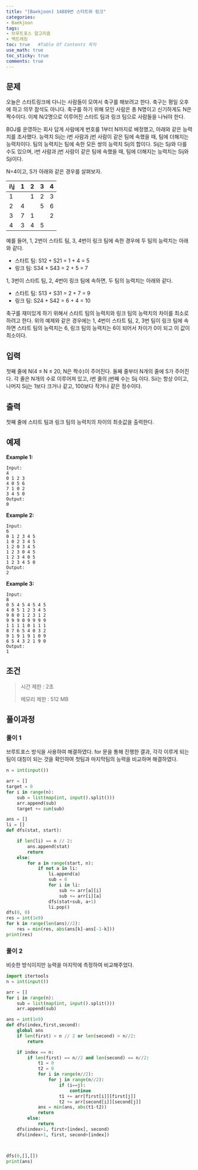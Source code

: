 ```yaml
---
title: "[Baekjoon] 14889번 스타트와 링크"
categories: 
- Baekjoon
tags:
- 브루트포스 알고리즘
- 백트래킹
toc: true   #Table Of Contents 목차 
use_math: true
toc_sticky: true
comments: true
---
```


## 문제

오늘은 스타트링크에 다니는 사람들이 모여서 축구를 해보려고 한다. 축구는 평일 오후에 하고 의무 참석도 아니다. 축구를 하기 위해 모인 사람은 총 N명이고 신기하게도 N은 짝수이다. 이제 N/2명으로 이루어진 스타트 팀과 링크 팀으로 사람들을 나눠야 한다.

BOJ를 운영하는 회사 답게 사람에게 번호를 1부터 N까지로 배정했고, 아래와 같은 능력치를 조사했다. 능력치 Sij는 i번 사람과 j번 사람이 같은 팀에 속했을 때, 팀에 더해지는 능력치이다. 팀의 능력치는 팀에 속한 모든 쌍의 능력치 Sij의 합이다. Sij는 Sji와 다를 수도 있으며, i번 사람과 j번 사람이 같은 팀에 속했을 때, 팀에 더해지는 능력치는 Sij와 Sji이다.

N=4이고, S가 아래와 같은 경우를 살펴보자.

| i\j  | 1    | 2    | 3    | 4    |
| :--- | :--- | :--- | :--- | :--- |
| 1    |      | 1    | 2    | 3    |
| 2    | 4    |      | 5    | 6    |
| 3    | 7    | 1    |      | 2    |
| 4    | 3    | 4    | 5    |      |

예를 들어, 1, 2번이 스타트 팀, 3, 4번이 링크 팀에 속한 경우에 두 팀의 능력치는 아래와 같다.

- 스타트 팀: S12 + S21 = 1 + 4 = 5
- 링크 팀: S34 + S43 = 2 + 5 = 7

1, 3번이 스타트 팀, 2, 4번이 링크 팀에 속하면, 두 팀의 능력치는 아래와 같다.

- 스타트 팀: S13 + S31 = 2 + 7 = 9
- 링크 팀: S24 + S42 = 6 + 4 = 10

축구를 재미있게 하기 위해서 스타트 팀의 능력치와 링크 팀의 능력치의 차이를 최소로 하려고 한다. 위의 예제와 같은 경우에는 1, 4번이 스타트 팀, 2, 3번 팀이 링크 팀에 속하면 스타트 팀의 능력치는 6, 링크 팀의 능력치는 6이 되어서 차이가 0이 되고 이 값이 최소이다.

## 입력

첫째 줄에 N(4 ≤ N ≤ 20, N은 짝수)이 주어진다. 둘째 줄부터 N개의 줄에 S가 주어진다. 각 줄은 N개의 수로 이루어져 있고, i번 줄의 j번째 수는 Sij 이다. Sii는 항상 0이고, 나머지 Sij는 1보다 크거나 같고, 100보다 작거나 같은 정수이다.

## 출력

첫째 줄에 스타트 팀과 링크 팀의 능력치의 차이의 최솟값을 출력한다.

## 예제

**Example 1:**

```
Input: 
4
0 1 2 3
4 0 5 6
7 1 0 2
3 4 5 0
Output: 
0
```

**Example 2:**

```
Input:
6
0 1 2 3 4 5
1 0 2 3 4 5
1 2 0 3 4 5
1 2 3 0 4 5
1 2 3 4 0 5
1 2 3 4 5 0
Output:
2
```

**Example 3:**

```
Input:
8
0 5 4 5 4 5 4 5
4 0 5 1 2 3 4 5
9 8 0 1 2 3 1 2
9 9 9 0 9 9 9 9
1 1 1 1 0 1 1 1
8 7 6 5 4 0 3 2
9 1 9 1 9 1 0 9
6 5 4 3 2 1 9 0
Output:
1
```

## 조건

> 시간 제한 : 2초
>
> 메모리 제한 : 512 MB

## 풀이과정

### 풀이 1

브루트포스 방식을 사용하여 해결하였다. for 문을 통해 진행한 결과, 각각 이루게 되는 팀이 대칭이 되는 것을 확인하여 첫팀과 마지막팀의 능력을 비교하며 해결하였다.

```python
n = int(input())

arr = []
target = 0
for i in range(n):
    sub = list(map(int, input().split()))
    arr.append(sub)
    target += sum(sub)

ans = []
li = []
def dfs(stat, start):

    if len(li) == n // 2:
        ans.append(stat)
        return
    else:
        for a in range(start, n):
            if not a in li:
                li.append(a)
                sub = 0
                for i in li:
                    sub += arr[a][i]
                    sub += arr[i][a]
                dfs(stat+sub, a+1)
                li.pop()
dfs(0, 0)
res = int(1e9)
for k in range(len(ans)//2):
    res = min(res, abs(ans[k]-ans[-1-k]))
print(res)
```

### 풀이 2

비슷한 방식이지만 능력을 마지막에 측정하여 비교해주었다.

```python
import itertools
n = int(input())

arr = []
for i in range(n):
    sub = list(map(int, input().split()))
    arr.append(sub)

ans = int(1e9)
def dfs(index,first,second):
    global ans
    if len(first) > n // 2 or len(second) > n//2:
        return

    if index == n:
        if len(first) == n//2 and len(second) == n//2:
            t1 = 0
            t2 = 0
            for i in range(n//2):
                for j in range(n//2):
                    if (i==j):
                        continue
                    t1 += arr[first[i]][first[j]]
                    t2 += arr[second[i]][second[j]]
            ans = min(ans, abs(t1-t2))
            return
        else:
            return
    dfs(index+1, first+[index], second)
    dfs(index+1, first, second+[index])



dfs(0,[],[])
print(ans)
```





